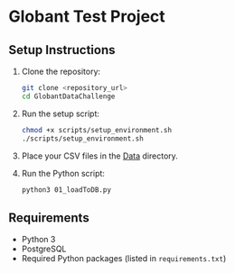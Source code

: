 # Globant Test Project

## Setup Instructions

1. Clone the repository:
    ```bash
    git clone <repository_url>
    cd GlobantDataChallenge
    ```

2. Run the setup script:
    ```bash
    chmod +x scripts/setup_environment.sh
    ./scripts/setup_environment.sh
    ```

3. Place your CSV files in the [Data](http://_vscodecontentref_/0) directory.

4. Run the Python script:
    ```bash
    python3 01_loadToDB.py
    ```

## Requirements

- Python 3
- PostgreSQL
- Required Python packages (listed in `requirements.txt`)